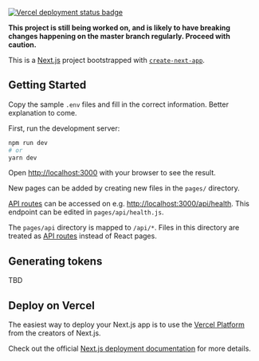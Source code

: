 <a href="https://eetueskelinen.com" target="_blank"><img alt="Vercel deployment status badge" src="https://img.shields.io/github/deployments/Eppu/portfolio-next/production?label=vercel&logo=vercel"></a>

<strong>This project is still being worked on, and is likely to have breaking changes happening on the master branch regularly. Proceed with caution.</strong>

This is a [Next.js](https://nextjs.org/) project bootstrapped with [`create-next-app`](https://github.com/vercel/next.js/tree/canary/packages/create-next-app).

## Getting Started

Copy the sample `.env` files and fill in the correct information. Better explanation to come.

First, run the development server:

```bash
npm run dev
# or
yarn dev
```

Open [http://localhost:3000](http://localhost:3000) with your browser to see the result.

New pages can be added by creating new files in the `pages/` directory.

[API routes](https://nextjs.org/docs/api-routes/introduction) can be accessed on e.g. [http://localhost:3000/api/health](http://localhost:3000/api/health). This endpoint can be edited in `pages/api/health.js`.

The `pages/api` directory is mapped to `/api/*`. Files in this directory are treated as [API routes](https://nextjs.org/docs/api-routes/introduction) instead of React pages.

## Generating tokens

TBD

## Deploy on Vercel

The easiest way to deploy your Next.js app is to use the [Vercel Platform](https://vercel.com/new?utm_medium=default-template&filter=next.js&utm_source=create-next-app&utm_campaign=create-next-app-readme) from the creators of Next.js.

Check out the official [Next.js deployment documentation](https://nextjs.org/docs/deployment) for more details.
